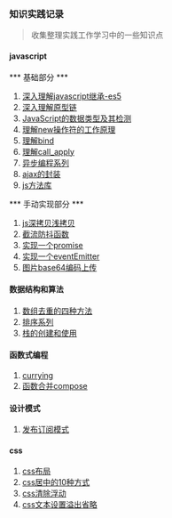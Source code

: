 ### 知识实践记录
> 收集整理实践工作学习中的一些知识点
#### javascript
*** 基础部分 ***
1.  [深入理解javascript继承-es5](https://github.com/song111/font-end-question/blob/master/js/js%E5%8E%9F%E5%9E%8B%E9%93%BE%E5%92%8C%E7%BB%A7%E6%89%BF/%E6%B7%B1%E5%85%A5%E7%90%86%E8%A7%A3javascript%E7%BB%A7%E6%89%BF-es5.html)
2.  [深入理解原型链](https://github.com/song111/font-end-question/blob/master/js/js%E5%8E%9F%E5%9E%8B%E9%93%BE%E5%92%8C%E7%BB%A7%E6%89%BF/%E6%B7%B1%E5%85%A5%E7%90%86%E8%A7%A3%E5%8E%9F%E5%9E%8B%E9%93%BE.html)
3.  [JavaScript的数据类型及其检测](https://github.com/song111/font-end-question/blob/master/js/js%E5%9F%BA%E7%A1%80%E5%8E%9F%E7%90%86/JavaScript%E7%9A%84%E6%95%B0%E6%8D%AE%E7%B1%BB%E5%9E%8B%E5%8F%8A%E5%85%B6%E6%A3%80%E6%B5%8B.html)
4.  [理解new操作符的工作原理](https://github.com/song111/font-end-question/blob/master/js/js%E5%9F%BA%E7%A1%80%E5%8E%9F%E7%90%86/%E7%90%86%E8%A7%A3new%E6%93%8D%E4%BD%9C%E7%AC%A6%E7%9A%84%E5%B7%A5%E4%BD%9C%E5%8E%9F%E7%90%86.html)
5.  [理解bind](https://github.com/song111/font-end-question/blob/master/js/js%E5%9F%BA%E7%A1%80%E5%8E%9F%E7%90%86/%E7%90%86%E8%A7%A3bind.html)
6.  [理解call_apply](https://github.com/song111/font-end-question/blob/master/js/js%E5%9F%BA%E7%A1%80%E5%8E%9F%E7%90%86/%E7%90%86%E8%A7%A3call_apply.html)
7.  [异步编程系列](https://github.com/song111/font-end-question/tree/master/js/js%E5%BC%82%E6%AD%A5%E7%BC%96%E7%A8%8B)
8.  [ajax的封装](https://github.com/song111/font-end-question/blob/master/js/js%E6%96%B9%E6%B3%95%E5%BA%93/utils/ajax.js)
9.  [js方法库](https://github.com/song111/font-end-question/blob/master/js/js%E6%96%B9%E6%B3%95%E5%BA%93/utils/utils.js)

*** 手动实现部分 ***
1.  [js深拷贝浅拷贝](https://github.com/song111/font-end-question/blob/master/js/js%E5%9F%BA%E7%A1%80%E5%8E%9F%E7%90%86/js%E6%B7%B1%E6%8B%B7%E8%B4%9D%E6%B5%85%E6%8B%B7%E8%B4%9D.html)
2.  [截流防抖函数](https://github.com/song111/font-end-question/blob/master/js/js%E5%9F%BA%E7%A1%80%E5%8E%9F%E7%90%86/%E6%88%AA%E6%B5%81%E9%98%B2%E6%8A%96%E5%87%BD%E6%95%B0.html)
3.  [实现一个promise](https://github.com/song111/font-end-question/blob/master/js/js%E5%9F%BA%E7%A1%80%E5%8E%9F%E7%90%86/%E5%AE%9E%E7%8E%B0%E4%B8%80%E4%B8%AApromise.html)
7.  [实现一个eventEmitter](https://github.com/song111/font-end-question/blob/master/js/js%E5%9F%BA%E7%A1%80%E5%8E%9F%E7%90%86/%E6%89%8B%E5%8A%A8%E5%AE%9E%E7%8E%B0%E4%B8%80%E4%B8%AAeventEmitter.html)
7.  [图片base64编码上传](https://github.com/song111/font-end-question/blob/master/js/js%E5%9F%BA%E7%A1%80%E5%8E%9F%E7%90%86/%E5%9B%BE%E7%89%87base64%E7%BC%96%E7%A0%81%E4%B8%8A%E4%BC%A0.html)


#### 数据结构和算法
1.  [数组去重的四种方法](https://github.com/song111/font-end-question/blob/master/js/%E6%95%B0%E6%8D%AE%E7%BB%93%E6%9E%84%E5%92%8C%E7%AE%97%E6%B3%95/%E5%8E%BB%E9%87%8D/%E6%95%B0%E7%BB%84%E5%8E%BB%E9%87%8D%E7%9A%84%E5%9B%9B%E7%A7%8D%E6%96%B9%E6%B3%95.html)
2.  [排序系列](https://github.com/song111/font-end-question/tree/master/js/%E6%95%B0%E6%8D%AE%E7%BB%93%E6%9E%84%E5%92%8C%E7%AE%97%E6%B3%95/%E6%8E%92%E5%BA%8F)
2.  [栈的创建和使用](https://github.com/song111/font-end-question/blob/master/js/%E6%95%B0%E6%8D%AE%E7%BB%93%E6%9E%84%E5%92%8C%E7%AE%97%E6%B3%95/%E6%95%B0%E6%8D%AE%E7%BB%93%E6%9E%84/%E6%A0%88%E7%9A%84%E5%88%9B%E5%BB%BA%E5%92%8C%E4%BD%BF%E7%94%A8.html)

#### 函数式编程
1.  [currying](https://github.com/song111/font-end-question/blob/master/js/%E5%87%BD%E6%95%B0%E5%BC%8F%E7%BC%96%E7%A8%8B/currying.html)
1.  [函数合并compose](https://github.com/song111/font-end-question/blob/master/js/%E5%87%BD%E6%95%B0%E5%BC%8F%E7%BC%96%E7%A8%8B/%E5%87%BD%E6%95%B0%E5%90%88%E5%B9%B6compose.html)

#### 设计模式
1.  [发布订阅模式](https://github.com/song111/font-end-question/blob/master/js/%E8%AE%BE%E8%AE%A1%E6%A8%A1%E5%BC%8F/%E5%8F%91%E5%B8%83%E8%AE%A2%E9%98%85%E6%A8%A1%E5%BC%8F.html)


#### css
1. [css布局](https://github.com/song111/font-end-question/tree/master/css/css%E5%B8%83%E5%B1%80)
2. [css居中的10种方式](https://github.com/song111/font-end-question/blob/master/css/css%E5%9F%BA%E7%A1%80/css%E5%B1%85%E4%B8%AD%E7%9A%8410%E7%A7%8D%E6%96%B9%E5%BC%8F.html)
3. [css清除浮动](https://github.com/song111/font-end-question/blob/master/css/css%E5%9F%BA%E7%A1%80/css%E6%B8%85%E9%99%A4%E6%B5%AE%E5%8A%A8.html)
4. [css文本设置溢出省略](https://github.com/song111/font-end-question/blob/master/css/css%E5%9F%BA%E7%A1%80/css%E6%96%87%E6%9C%AC%E8%AE%BE%E7%BD%AE%E6%BA%A2%E5%87%BA%E7%9C%81%E7%95%A5.html)

